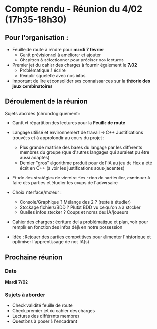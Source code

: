 # Compte rendu - Réunion du 4/02 (17h35-18h30)

## Pour l'organisation :

- Feuille de route à rendre pour **mardi 7 février**
    - Gantt prévisionnel à améliorer et ajouter
    - Chapitres à sélectionner pour préciser nos lectures
- Premier jet du cahier des charges à fournir également le **7/02**
    - Problématique à écrire
    - Remplir squelette avec nos infos
- Important de lire et consolider ses connaissances sur la **théorie des jeux combinatoires**

## Déroulement de la réunion

Sujets abordés (chronologiquement):
- Gantt et répartition des lectures pour la **Feuille de route**
- Langage utilisé et environnement de travail -> C++
    Justifications trouvées et à approfondir au cours du projet :

    - Plus grande maitrise des bases du langage par les différents membres du groupe
        (que d'autres langages qui auraient pu être aussi adaptés)
    - Dernier "gros" algorithme produit pour de l'IA au jeu de Hex a été écrit en C++ (à voir les justifications sous-jacentes)


- Etude des stratégies de victoire Hex : rien de particulier, continuer à faire des parties et étudier les coups de l'adversaire
- Choix interface/moteur :

    - Console/Graphique ? Mélange des 2 ? (reste à étudier)
    - Stockage fichiers/BDD ? Plutôt BDD vu ce qu'on a à stocker
    - Quelles infos stocker ? Coups et noms des IA/joueurs


- Cahier des charges : écriture de la problématique et plan, voir pour remplir en fonction des infos déjà en notre possession
- Idée : Rejouer des parties compétitives pour alimenter l'historique et optimiser l'apprentissage de nos IA(s)

## Prochaine réunion
### Date

**Mardi 7/02**

### Sujets à aborder
- Check validité feuille de route
- Check premier jet du cahier des charges
- Lectures des différents membres
- Questions à poser à l'encadrant
